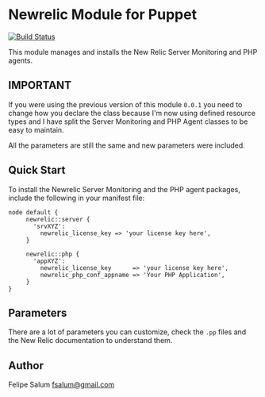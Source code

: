 Newrelic Module for Puppet
==========================
[![Build Status](https://secure.travis-ci.org/fsalum/puppet-newrelic.png)](http://travis-ci.org/fsalum/puppet-newrelic)

This module manages and installs the New Relic Server Monitoring and PHP agents.

IMPORTANT
---------

If you were using the previous version of this module `0.0.1` you need to change
how you declare the class because I'm now using defined resource types and I have
split the Server Monitoring and PHP Agent classes to be easy to maintain.

All the parameters are still the same and new parameters were included.

Quick Start
-----------

To install the Newrelic Server Monitoring and the PHP agent packages, include the following in your manifest file:

    node default {
         newrelic::server {
           'srvXYZ':
             newrelic_license_key => 'your license key here',
         }

         newrelic::php {
           'appXYZ':
             newrelic_license_key      => 'your license key here',
             newrelic_php_conf_appname => 'Your PHP Application',
         }
    } 

Parameters
----------

There are a lot of parameters you can customize, check the `.pp` files and the New Relic documentation to understand them.

Author
------
Felipe Salum <fsalum@gmail.com>
